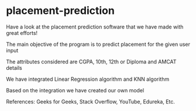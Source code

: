# placement-prediction
Have a look at the placement prediction software that we have made with great efforts!

The main objective of the program is to predict placement for the given user input

The attributes considered are CGPA, 10th, 12th or Diploma and AMCAT details

We have integrated Linear Regression algorithm and KNN algorithm

Based on the integration we have created our own model

References:
Geeks for Geeks,
Stack Overflow,
YouTube,
Edureka,
Etc.
